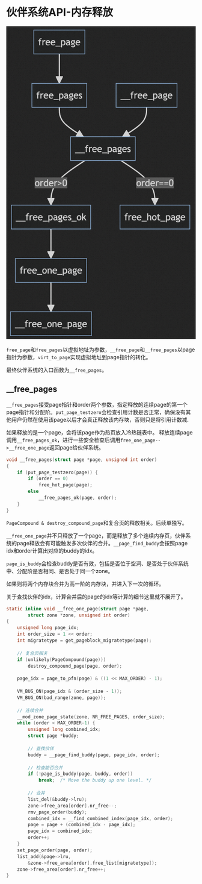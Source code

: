 # 伙伴系统API-内存释放

![Alt text](../imgs/image-6.png)

`free_page`和`free_pages`以虚拟地址为参数，`__free_page`和`__free_pages`以page指针为参数，`virt_to_page`实现虚拟地址到page指针的转化。

最终伙伴系统的入口函数为`__free_pages`。

## __free_pages

`__free_pages`接受page指针和order两个参数，指定释放的连续page的第一个page指针和分配阶。`put_page_testzero`会检查引用计数是否正常，确保没有其他用户仍然在使用该page以后才会真正释放该内存块，否则只是将引用计数减.

如果释放的是一个page，会将该page作为热页放入冷热链表中。
释放连续page调用`__free_pages_ok`，进行一些安全检查后调用`free_one_page-->__free_one_page`返回page给伙伴系统。

```c
void __free_pages(struct page *page, unsigned int order)
{
    if (put_page_testzero(page)) {
        if (order == 0)
            free_hot_page(page);
        else
            __free_pages_ok(page, order);
    }
}
```

`PageCompound & destroy_compound_page`和复合页的释放相关。后续单独写。

`__free_one_page`并不只释放了一个page，而是释放了多个连续内存页，伙伴系统的page释放会有可能触发多次伙伴的合并。`__page_find_buddy`会按照page idx和order计算出对应的buddy的idx。

`page_is_buddy`会检查buddy是否有效，包括是否位于空洞、是否处于伙伴系统中、分配阶是否相同、是否处于同一个zone。

如果则将两个内存块合并为高一阶的内存块，并进入下一次的循环。

关于查找伙伴的idx，计算合并后的page的idx等计算的细节这里就不展开了。

```c
static inline void __free_one_page(struct page *page,
        struct zone *zone, unsigned int order)
{
    unsigned long page_idx;
    int order_size = 1 << order;
    int migratetype = get_pageblock_migratetype(page);
    
    // 复合页相关
    if (unlikely(PageCompound(page)))
        destroy_compound_page(page, order);

    page_idx = page_to_pfn(page) & ((1 << MAX_ORDER) - 1);

    VM_BUG_ON(page_idx & (order_size - 1));
    VM_BUG_ON(bad_range(zone, page));

    // 连续合并
    __mod_zone_page_state(zone, NR_FREE_PAGES, order_size);
    while (order < MAX_ORDER-1) {
        unsigned long combined_idx;
        struct page *buddy;

        // 查找伙伴
        buddy = __page_find_buddy(page, page_idx, order);

        // 检查能否合并
        if (!page_is_buddy(page, buddy, order))
            break;  /* Move the buddy up one level. */

        // 合并
        list_del(&buddy->lru);
        zone->free_area[order].nr_free--;
        rmv_page_order(buddy);
        combined_idx = __find_combined_index(page_idx, order);
        page = page + (combined_idx - page_idx);
        page_idx = combined_idx;
        order++;
    }
    set_page_order(page, order);
    list_add(&page->lru,
        &zone->free_area[order].free_list[migratetype]);
    zone->free_area[order].nr_free++;
}
```
